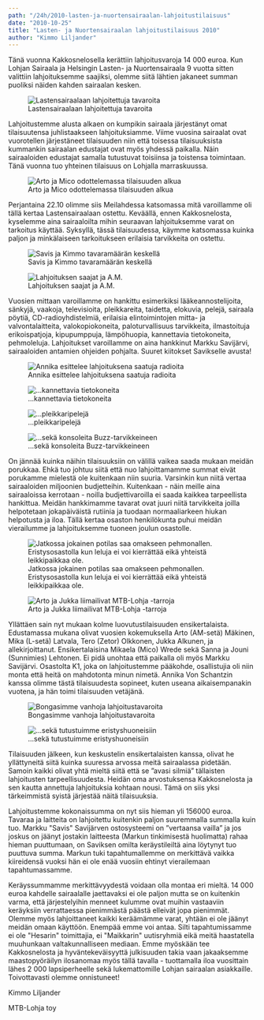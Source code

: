 ```yaml
---
path: "/24h/2010-lasten-ja-nuortensairaalan-lahjoitustilaisuus"
date: "2010-10-25"
title: "Lasten- ja Nuortensairaalan lahjoitustilaisuus 2010"
author: "Kimmo Liljander"
---
```

Tänä vuonna Kakkosnelosella kerättiin lahjoitusvaroja 14 000 euroa. Kun Lohjan Sairaala ja Helsingin Lasten- ja Nuortensairaala 9 vuotta sitten valittiin lahjoituksemme saajiksi, olemme siitä lähtien jakaneet summan puoliksi näiden kahden sairaalan kesken.

<figure>
    <img src="/img/24h-2010-lahjoitus-1.jpg" alt="Lastensairaalaan lahjoitettuja tavaroita" />
    <figcaption>Lastensairaalaan lahjoitettuja tavaroita</figcaption>
</figure>

Lahjoitustemme alusta alkaen on kumpikin sairaala järjestänyt omat tilaisuutensa juhlistaakseen lahjoituksiamme. Viime vuosina sairaalat ovat vuorotellen järjestäneet tilaisuuden niin että toisessa tilaisuuksista kummankin sairaalan edustajat ovat myös yhdessä paikalla. Näin sairaaloiden edustajat samalla tutustuvat toisiinsa ja toistensa toimintaan. Tänä vuonna tuo yhteinen tilaisuus on Lohjalla marraskuussa.

<figure>
    <img src="/img/24h-2010-lahjoitus-2.jpg" alt="Arto ja Mico odottelemassa tilaisuuden alkua" />
    <figcaption>Arto ja Mico odottelemassa tilaisuuden alkua</figcaption>
</figure>

Perjantaina 22.10 olimme siis Meilahdessa katsomassa mitä varoillamme oli tällä kertaa Lastensairaalaan ostettu. Keväällä, ennen Kakkosnelosta, kyselemme aina sairaaloilta mihin seuraavan lahjoituksemme varat on tarkoitus käyttää. Syksyllä, tässä tilaisuudessa, käymme katsomassa kuinka paljon ja minkälaiseen tarkoitukseen erilaisia tarvikkeita on ostettu.

<figure>
    <img src="/img/24h-2010-lahjoitus-3.jpg" alt="Savis ja Kimmo tavaramäärän keskellä" />
    <figcaption>Savis ja Kimmo tavaramäärän keskellä</figcaption>
</figure>

<figure>
    <img src="/img/24h-2010-lahjoitus-4.jpg" alt="Lahjoituksen saajat ja A.M." />
    <figcaption>Lahjoituksen saajat ja A.M.</figcaption>
</figure>

Vuosien mittaan varoillamme on hankittu esimerkiksi lääkeannostelijoita, sänkyjä, vaakoja, televisioita, pleikkareita, taidetta, elokuvia, pelejä, sairaala pöytiä, CD-radioyhdistelmiä, erilaisia elintoimintojen mitta- ja valvontalaitteita, valokopiokoneita, paloturvallisuus tarvikkeita, ilmastoituja erikoispatjoja, kipupumppuja, lämpöhuopia, kannettavia tietokoneita, pehmoleluja. Lahjoitukset varoillamme on aina hankkinut Markku Savijärvi, sairaaloiden antamien ohjeiden pohjalta. Suuret kiitokset Savikselle avusta!

<figure>
    <img src="/img/24h-2010-lahjoitus-5.jpg" alt="Annika esittelee lahjoituksena saatuja radioita" />
    <figcaption>Annika esittelee lahjoituksena saatuja radioita</figcaption>
</figure>

<figure>
    <img src="/img/24h-2010-lahjoitus-6.jpg" alt="...kannettavia tietokoneita" />
    <figcaption>...kannettavia tietokoneita</figcaption>
</figure>

<figure>
    <img src="/img/24h-2010-lahjoitus-7.jpg" alt="...pleikkaripelejä" />
    <figcaption>...pleikkaripelejä</figcaption>
</figure>

<figure>
    <img src="/img/24h-2010-lahjoitus-8.jpg" alt="...sekä konsoleita Buzz-tarvikkeineen" />
    <figcaption>...sekä konsoleita Buzz-tarvikkeineen</figcaption>
</figure>

On jännää kuinka näihin tilaisuuksiin on välillä vaikea saada mukaan meidän porukkaa. Ehkä tuo johtuu siitä että nuo lahjoittamamme summat eivät porukamme mielestä ole kuitenkaan niin suuria. Varsinkin kun niitä vertaa sairaaloiden miljoonien budjetteihin. Kuitenkaan - näin meille aina sairaaloissa kerrotaan - noilla budjettivaroilla ei saada kaikkea tarpeellista hankittua. Meidän hankkimamme tavarat ovat juuri niitä tarvikkeita joilla helpotetaan jokapäiväistä rutiinia ja tuodaan normaaliarkeen hiukan helpotusta ja iloa. Tällä kertaa osaston henkilökunta puhui meidän vierailumme ja lahjoituksemme tuoneen joulun osastolle.

<figure>
    <img src="/img/24h-2010-lahjoitus-9.jpg" alt="Jatkossa jokainen potilas saa omakseen pehmonallen. Eristysosastolla kun leluja ei voi kierrättää eikä yhteistä leikkipaikkaa ole. " />
    <figcaption>Jatkossa jokainen potilas saa omakseen pehmonallen. Eristysosastolla kun leluja ei voi kierrättää eikä yhteistä leikkipaikkaa ole.</figcaption>
</figure>

<figure>
    <img src="/img/24h-2010-lahjoitus-10.jpg" alt="Arto ja Jukka liimailivat MTB-Lohja -tarroja" />
    <figcaption>Arto ja Jukka liimailivat MTB-Lohja -tarroja</figcaption>
</figure>

Yllättäen sain nyt mukaan kolme luovutustilaisuuden ensikertalaista. Edustamassa mukana olivat vuosien kokemuksella Arto (AM-setä) Mäkinen, Mika (L-setä) Latvala, Tero (Zetor) Olkkonen, Jukka Alkunen, ja allekirjoittanut. Ensikertalaisina Mikaela (Mico) Wrede sekä Sanna ja Jouni (Sunnimies) Lehtonen. Ei pidä unohtaa että paikalla oli myös Markku Savijärvi. Osastolta K1, joka on lahjoitustemme pääkohde, osallistujia oli niin monta että heitä on mahdotonta minun nimetä. Annika Von Schantzin kanssa olimme tästä tilaisuudesta sopineet, kuten useana aikaisempanakin vuotena, ja hän toimi tilaisuuden vetäjänä.

<figure>
    <img src="/img/24h-2010-lahjoitus-11.jpg" alt="Bongasimme vanhoja lahjoitustavaroita" />
    <figcaption>Bongasimme vanhoja lahjoitustavaroita</figcaption>
</figure>

<figure>
    <img src="/img/24h-2010-lahjoitus-12.jpg" alt="...sekä tutustuimme eristyshuoneisiin" />
    <figcaption>...sekä tutustuimme eristyshuoneisiin</figcaption>
</figure>

Tilaisuuden jälkeen, kun keskustelin ensikertalaisten kanssa, olivat he yllättyneitä siitä kuinka suuressa arvossa meitä sairaalassa pidetään. Samoin kaikki olivat yhtä mieltä siitä että se ”avasi silmiä” tällaisten lahjoitusten tarpeellisuudesta. Heidän oma arvostuksensa Kakkosnelosta ja sen kautta annettuja lahjoituksia kohtaan nousi. Tämä on siis yksi tärkeimmistä syistä järjestää näitä tilaisuuksia. 

Lahjoitustemme kokonaissumma on nyt siis hieman yli 156000 euroa. Tavaraa ja laitteita on lahjoitettu kuitenkin paljon suuremmalla summalla kuin tuo. Markku "Savis" Savijärven ostosysteemi on ”vertaansa vailla” ja jos joskus on jäänyt jostakin laitteesta (Markun tinkimisestä huolimatta) rahaa hieman puuttumaan, on Saviksen omilta keräystileiltä aina löytynyt tuo puuttuva summa. Markun tuki tapahtumallemme on merkittävä vaikka kiireidensä vuoksi hän ei ole enää vuosiin ehtinyt vierailemaan tapahtumassamme.

Keräyssummamme merkittävyydestä voidaan olla montaa eri mieltä. 14 000 euroa kahdelle sairaalalle jaettavaksi ei ole paljon mutta se on kuitenkin varma, että järjestelyihin menneet kulumme ovat muihin vastaaviin keräyksiin verrattaessa pienimmästä päästä elleivät jopa pienimmät. Olemme myös lahjoittaneet kaikki keräämämme varat, yhtään ei ole jäänyt meidän omaan käyttöön. Enempää emme voi antaa. Silti tapahtumissamme ei ole "Hesarin" toimittajia, ei "Maikkarin" uutisryhmiä eikä meitä haastatella muuhunkaan valtakunnalliseen mediaan. Emme myöskään tee Kakkosnelosta ja hyväntekeväisyyttä julkisuuden takia vaan jakaaksemme maastopyöräilyn ilosanomaa myös tällä tavalla - tuottamalla iloa vuosittain lähes 2 000 lapsiperheelle sekä lukemattomille Lohjan sairaalan asiakkaille. Toivottavasti olemme onnistuneet!

Kimmo Liljander

MTB-Lohja toy